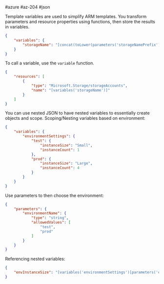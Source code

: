 #azure #az-204 #json 

Template variables are used to simplify ARM templates.
You transform parameters and resource properties using functions, then store the results in variables.
```json
{
	"variables": {
		"storageName": "[concat(toLower(parameters('storageNamePrefix')), uniqueString(resourceGroup().id))]"
	}
}
```

To call a variable, use the `variable` function.
```json
{
	"resources": [
		{
			"type": "Microsoft.Storage/storageAccounts",
			"name": "[variables('storageName')]"
		}
	]
}
```

You can use nested JSON to have nested variables to essentially create objects and scope.
Scoping/Nesting variables based on environment:
```json
{
	"variables": {
		"environmentSettings": {
			"test": {
				"instanceSize": "Small",
				"instanceCount": 1
			},
			"prod": {
				"instanceSize": "Large",
				"instanceCount": 4
			}
		}
	}
}
```
Use parameters to then choose the environment:
```json
{
	"parameters": {
		"environmentName": {
			"type": "string",
			"allowedValues": [
				"test",
				"prod"
			]
		}
	}
}
```
Referencing nested variables:
```json
{
	"envInstanceSize": "[variables('environmentSettings')[parameters('environmentName')].instanceSize]"
}
```